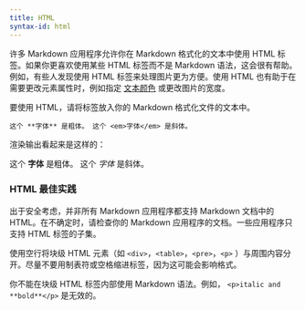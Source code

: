 ```yaml
---
title: HTML
syntax-id: html
---
```


许多 Markdown 应用程序允许你在 Markdown 格式化的文本中使用 HTML 标签。如果你更喜欢使用某些 HTML 标签而不是 Markdown 语法，这会很有帮助。例如，有些人发现使用 HTML 标签来处理图片更为方便。使用 HTML 也有助于在需要更改元素属性时，例如指定 [文本颜色](/hacks/#color) 或更改图片的宽度。

要使用 HTML，请将标签放入你的 Markdown 格式化文件的文本中。

```
这个 **字体** 是粗体。 这个 <em>字体</em> 是斜体。
```

渲染输出看起来是这样的：

这个 **字体** 是粗体。 这个 <em>字体</em> 是斜体。

### HTML 最佳实践

出于安全考虑，并非所有 Markdown 应用程序都支持 Markdown 文档中的 HTML。在不确定时，请检查你的 Markdown 应用程序的文档。一些应用程序只支持 HTML 标签的子集。

使用空行将块级 HTML 元素（如 `<div>`，`<table>`，`<pre>`，`<p>` ）与周围内容分开。尽量不要用制表符或空格缩进标签，因为这可能会影响格式。

你不能在块级 HTML 标签内部使用 Markdown 语法。例如， `<p>italic and **bold**</p>` 是无效的。
